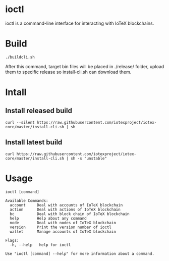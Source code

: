 # ioctl
ioctl is a command-line interface for interacting with IoTeX blockchains.

# Build
`./buildcli.sh`

After this command, target bin files will be placed in ./release/ folder, upload them to
specific release so install-cli.sh can download them.

# Intall
## Install released build
    curl --silent https://raw.githubusercontent.com/iotexproject/iotex-core/master/install-cli.sh | sh

## Install latest build
    curl https://raw.githubusercontent.com/iotexproject/iotex-core/master/install-cli.sh | sh -s "unstable"

# Usage
    ioctl [command]

    Available Commands:
      account     Deal with accounts of IoTeX blockchain
      action      Deal with actions of IoTeX blockchain
      bc          Deal with block chain of IoTeX blockchain
      help        Help about any command
      node        Deal with nodes of IoTeX blockchain
      version     Print the version number of ioctl
      wallet      Manage accounts of IoTeX blockchain

    Flags:
      -h, --help   help for ioctl

    Use "ioctl [command] --help" for more information about a command.
